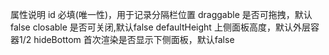 属性说明
id 必填(唯一性)，用于记录分隔栏位置
draggable 是否可拖拽，默认false
closable 是否可关闭,默认false
defaultHeight 上侧面板高度，默认外层容器1/2
hideBottom 首次渲染是否显示下侧面板，默认false